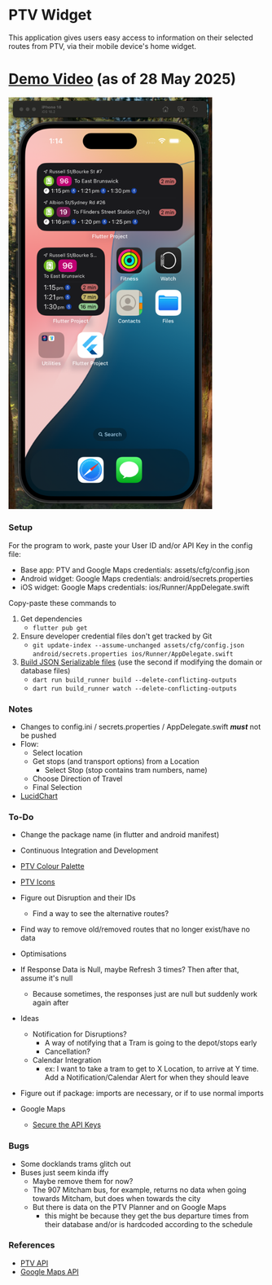# PTV Widget
This application gives users easy access to information on their selected routes from PTV, via their mobile device's home widget.

# [Demo Video](https://www.youtube.com/watch?v=wFH-BXsoAxo) (as of 28 May 2025)
<a href="https://www.youtube.com/watch?v=wFH-BXsoAxo">
  <img src="assets/thumbnail.png" alt="Watch the demo" width="400" />
</a>

### Setup
For the program to work, paste your User ID and/or API Key in the config file:
  - Base app: PTV and Google Maps credentials: assets/cfg/config.json
  - Android widget: Google Maps credentials: android/secrets.properties
  - iOS widget: Google Maps credentials: ios/Runner/AppDelegate.swift

Copy-paste these commands to 
  1. Get dependencies 
     - ```flutter pub get```
  2. Ensure developer credential files don't get tracked by Git 
     - ```git update-index --assume-unchanged assets/cfg/config.json android/secrets.properties ios/Runner/AppDelegate.swift```
  3. [Build JSON Serializable files](https://docs.flutter.dev/data-and-backend/serialization/json#running-the-code-generation-utility) (use the second if modifying the domain or database files)
     - ```dart run build_runner build --delete-conflicting-outputs```
     - ```dart run build_runner watch --delete-conflicting-outputs```

### Notes
- Changes to config.ini / secrets.properties / AppDelegate.swift __*must*__ not be pushed
- Flow:
  - Select location
  - Get stops (and transport options) from a Location
    - Select Stop (stop contains tram numbers, name)
  - Choose Direction of Travel
  - Final Selection
- [LucidChart](https://lucid.app/lucidchart/82b010cd-4cd5-42c0-8c19-f3066488b55a/edit?viewport_loc=-1937%2C-126%2C4157%2C2105%2C0_0&invitationId=inv_6c5333c9-7546-45d1-8473-e3fdb2c4135c)

### To-Do
- Change the package name (in flutter and android manifest)
- Continuous Integration and Development
- [PTV Colour Palette](https://www.righttoknow.org.au/request/5149/response/13973/attach/4/PTVH2977%20MSG%202018%202.4%20Colour%20v10%20PA%20v2.pdf)
- [PTV Icons](https://melbournesptgallery.weebly.com/melbourne-tram-sides.html)
- Figure out Disruption and their IDs
  - Find a way to see the alternative routes?
- Find way to remove old/removed routes that no longer exist/have no data
- Optimisations
- If Response Data is Null, maybe Refresh 3 times? Then after that, assume it's null
  - Because sometimes, the responses just are null but suddenly work again after

- Ideas
  - Notification for Disruptions?
    - A way of notifying that a Tram is going to the depot/stops early
    - Cancellation?
  - Calendar Integration
    - ex: I want to take a tram to get to X Location, to arrive at Y time. Add a Notification/Calendar Alert for when they should leave
- Figure out if package: imports are necessary, or if to use normal imports
- Google Maps
  - [Secure the API Keys](https://github.com/google/secrets-gradle-plugin)

### Bugs
- Some docklands trams glitch out
- Buses just seem kinda iffy
  - Maybe remove them for now?
  - The 907 Mitcham bus, for example, returns no data when going towards Mitcham, but does when towards the city
  - But there is data on the PTV Planner and on Google Maps
    - this might be because they get the bus departure times from their database and/or is hardcoded according to the schedule

### References
- [PTV API](https://timetableapi.ptv.vic.gov.au/swagger/ui/index)
- [Google Maps API](https://developers.google.com/maps/flutter-package/config#groovy_2)

